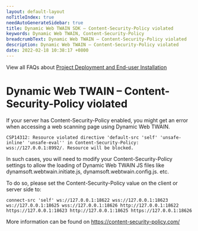 ```yaml
---
layout: default-layout
noTitleIndex: true
needAutoGenerateSidebar: true
title: Dynamic Web TWAIN SDK – Content-Security-Policy violated
keywords: Dynamic Web TWAIN, Content-Security-Policy
breadcrumbText: Dynamic Web TWAIN – Content-Security-Policy violated
description: Dynamic Web TWAIN – Content-Security-Policy violated
date: 2022-02-18 10:38:17 +0800
---
```


View all FAQs about [Project Deployment and End-user Installation](
https://www.dynamsoft.com/web-twain/docs/faq/#project-deployment-and-end-user-installation)

# Dynamic Web TWAIN – Content-Security-Policy violated

If your server has Content-Security-Policy enabled, you might get an error when accessing a web scanning page using Dynamic Web TWAIN.

```
CSP14312: Resource violated directive 'default-src 'self' 'unsafe-inline' 'unsafe-eval'' in Content-Security-Policy: wss://127.0.0.1:8992/. Resource will be blocked.
```
In such cases, you will need to modify your Content-Security-Policy settings to allow the loading of Dynamic Web TWAIN JS files like dynamsoft.webtwain.initiate.js, dynamsoft.webtwain.config.js. etc.

To do so, please set the Content-Security-Policy value on the client or server side to:
```
connect-src 'self' ws://127.0.0.1:18622 wss://127.0.0.1:18623 ws://127.0.0.1:18625 wss://127.0.0.1:18626 http://127.0.0.1:18622 https://127.0.0.1:18623 http://127.0.0.1:18625 https://127.0.0.1:18626
```

More information can be found on <a href="https://content-security-policy.com/" target="_blank">https://content-security-policy.com/</a>
